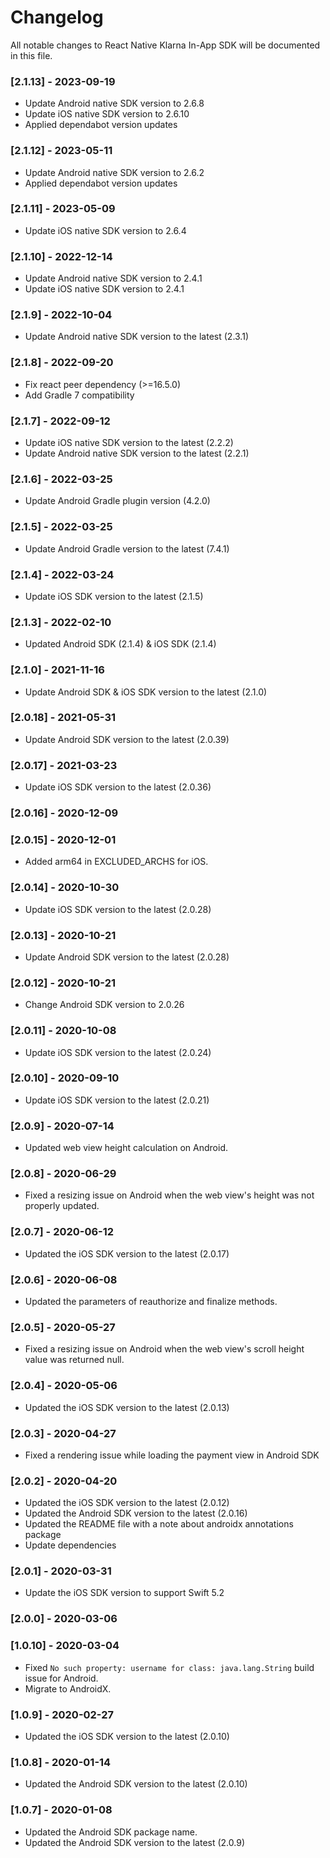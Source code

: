 # Changelog
All notable changes to React Native Klarna In-App SDK will be documented in this file.

### [2.1.13] - 2023-09-19
- Update Android native SDK version to 2.6.8
- Update iOS native SDK version to 2.6.10
- Applied dependabot version updates

### [2.1.12] - 2023-05-11
- Update Android native SDK version to 2.6.2
- Applied dependabot version updates

### [2.1.11] - 2023-05-09
- Update iOS native SDK version to 2.6.4

### [2.1.10] - 2022-12-14
- Update Android native SDK version to 2.4.1
- Update iOS native SDK version to 2.4.1

### [2.1.9] - 2022-10-04
- Update Android native SDK version to the latest (2.3.1)

### [2.1.8] - 2022-09-20
- Fix react peer dependency (>=16.5.0)
- Add Gradle 7 compatibility

### [2.1.7] - 2022-09-12
- Update iOS native SDK version to the latest (2.2.2)
- Update Android native SDK version to the latest (2.2.1)

### [2.1.6] - 2022-03-25
- Update Android Gradle plugin version (4.2.0)

### [2.1.5] - 2022-03-25
- Update Android Gradle version to the latest (7.4.1)

### [2.1.4] - 2022-03-24
- Update iOS SDK version to the latest (2.1.5)

### [2.1.3] - 2022-02-10
- Updated Android SDK (2.1.4) & iOS SDK (2.1.4)

### [2.1.0] - 2021-11-16
- Update Android SDK & iOS SDK version to the latest (2.1.0)

### [2.0.18] - 2021-05-31
- Update Android SDK version to the latest (2.0.39)

### [2.0.17] - 2021-03-23
- Update iOS SDK version to the latest (2.0.36)

### [2.0.16] - 2020-12-09

### [2.0.15] - 2020-12-01
- Added arm64 in EXCLUDED_ARCHS for iOS.

### [2.0.14] - 2020-10-30
- Update iOS SDK version to the latest (2.0.28)

### [2.0.13] - 2020-10-21
- Update Android SDK version to the latest (2.0.28)

### [2.0.12] - 2020-10-21
- Change Android SDK version to 2.0.26

### [2.0.11] - 2020-10-08
- Update iOS SDK version to the latest (2.0.24)

### [2.0.10] - 2020-09-10
- Update iOS SDK version to the latest (2.0.21)

### [2.0.9] - 2020-07-14
- Updated web view height calculation on Android.

### [2.0.8] - 2020-06-29
- Fixed a resizing issue on Android when the web view's height was not properly updated.

### [2.0.7] - 2020-06-12
- Updated the iOS SDK version to the latest (2.0.17)

### [2.0.6] - 2020-06-08
- Updated the parameters of reauthorize and finalize methods.

### [2.0.5] - 2020-05-27
- Fixed a resizing issue on Android when the web view's scroll height value was returned null.

### [2.0.4] - 2020-05-06
- Updated the iOS SDK version to the latest (2.0.13)

### [2.0.3] - 2020-04-27
- Fixed a rendering issue while loading the payment view in Android SDK

### [2.0.2] - 2020-04-20
- Updated the iOS SDK version to the latest (2.0.12)
- Updated the Android SDK version to the latest (2.0.16)
- Updated the README file with a note about androidx annotations package
- Update dependencies

### [2.0.1] - 2020-03-31
- Update the iOS SDK version to support Swift 5.2

### [2.0.0] - 2020-03-06

### [1.0.10] - 2020-03-04
- Fixed `No such property: username for class: java.lang.String` build issue for Android.
- Migrate to AndroidX.

### [1.0.9] - 2020-02-27
- Updated the iOS SDK version to the latest (2.0.10)

### [1.0.8] - 2020-01-14
- Updated the Android SDK version to the latest (2.0.10)

### [1.0.7] - 2020-01-08
- Updated the Android SDK package name.
- Updated the Android SDK version to the latest (2.0.9)
